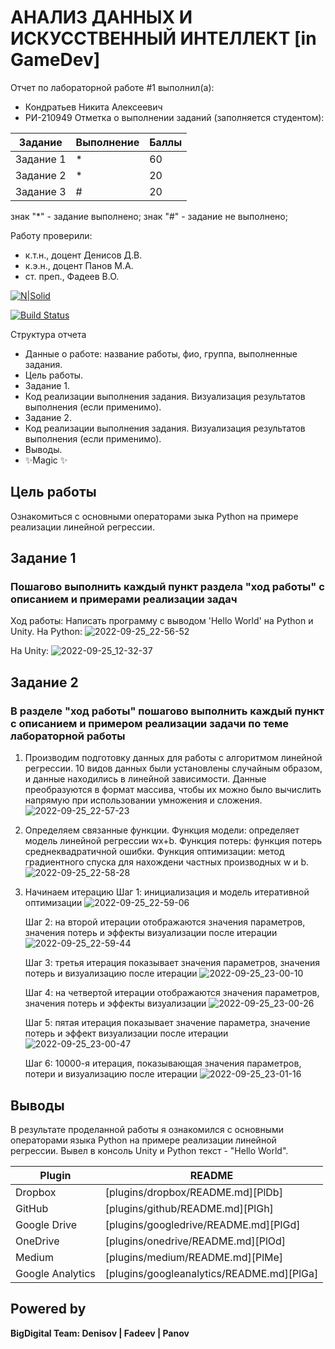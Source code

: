# АНАЛИЗ ДАННЫХ И ИСКУССТВЕННЫЙ ИНТЕЛЛЕКТ [in GameDev]
Отчет по лабораторной работе #1 выполнил(а):
- Кондратьев Никита Алексеевич
- РИ-210949
Отметка о выполнении заданий (заполняется студентом):

| Задание | Выполнение | Баллы |
| ------ | ------ | ------ |
| Задание 1 | * | 60 |
| Задание 2 | * | 20 |
| Задание 3 | # | 20 |

знак "*" - задание выполнено; знак "#" - задание не выполнено;

Работу проверили:
- к.т.н., доцент Денисов Д.В.
- к.э.н., доцент Панов М.А.
- ст. преп., Фадеев В.О.

[![N|Solid](https://cldup.com/dTxpPi9lDf.thumb.png)](https://nodesource.com/products/nsolid)

[![Build Status](https://travis-ci.org/joemccann/dillinger.svg?branch=master)](https://travis-ci.org/joemccann/dillinger)

Структура отчета

- Данные о работе: название работы, фио, группа, выполненные задания.
- Цель работы.
- Задание 1.
- Код реализации выполнения задания. Визуализация результатов выполнения (если применимо).
- Задание 2.
- Код реализации выполнения задания. Визуализация результатов выполнения (если применимо).
- Выводы.
- ✨Magic ✨

## Цель работы
Ознакомиться с основными операторами зыка Python на примере реализации линейной регрессии.

## Задание 1
### Пошагово выполнить каждый пункт раздела "ход работы" с описанием и примерами реализации задач
Ход работы: Написать программу с выводом 'Hello World' на Python и Unity.
На Python:
![2022-09-25_22-56-52](https://user-images.githubusercontent.com/113256538/192158618-7816e990-b159-4bf9-9cf0-bd7c495e457c.png)

На Unity:
![2022-09-25_12-32-37](https://user-images.githubusercontent.com/113256538/192158647-1311543b-20db-4a66-9f88-808e4c78d4b4.png)



## Задание 2
### В разделе "ход работы" пошагово выполнить каждый пункт с описанием и примером реализации задачи по теме лабораторной работы
1. Производим подготовку данных для работы с алгоритмом линейной регрессии. 10 видов данных были установлены случайным образом, и данные находились в линейной зависимости. Данные преобразуются в формат массива, чтобы их можно было вычислить напрямую при использовании умножения и сложения.
   ![2022-09-25_22-57-23](https://user-images.githubusercontent.com/113256538/192158752-12227bc2-4c7d-4c5d-99b6-d9c3dab10df4.png)
   
2. Определяем связанные функции. Функция модели: определяет модель линейной регрессии wx+b. Функция потерь: функция потерь среднеквадратичной ошибки. Функция оптимизации: метод градиентного спуска для нахождени частных производных w и b.
   ![2022-09-25_22-58-28](https://user-images.githubusercontent.com/113256538/192158832-922d3375-0820-454d-927e-79aed48bfb02.png)
   
3. Начинаем итерацию
   Шаг 1: инициализация и модель итеративной оптимизации
   ![2022-09-25_22-59-06](https://user-images.githubusercontent.com/113256538/192158890-61e7c446-6a47-49cd-b311-232875a9b16e.png)
   
   Шаг 2: на второй итерации отображаются значения параметров, значения потерь и эффекты визуализации после итерации
   ![2022-09-25_22-59-44](https://user-images.githubusercontent.com/113256538/192158973-1171d785-6f23-4822-8603-790c4a7a622e.png)
   
   Шаг 3: третья итерация показывает значения параметров, значения потерь и визуализацию после итерации
   ![2022-09-25_23-00-10](https://user-images.githubusercontent.com/113256538/192159013-aafd3a6f-362d-4aac-a8c2-6eeda0ce7fd0.png)
   
   Шаг 4: на четвертой итерации отображаются значения параметров, значения потерь и эффекты визуализации
   ![2022-09-25_23-00-26](https://user-images.githubusercontent.com/113256538/192159051-cb2b14de-8e01-436a-8e5c-6eb3a45700fc.png)
   
   Шаг 5: пятая итерация показывает значение параметра, значение потерь и эффект визуализации после итерации
   ![2022-09-25_23-00-47](https://user-images.githubusercontent.com/113256538/192159072-95497bbb-33d8-4abe-a4e9-b44eb01e11c9.png)
   
   Шаг 6: 10000-я итерация, показывающая значения параметров, потери и визуализацию после итерации
   ![2022-09-25_23-01-16](https://user-images.githubusercontent.com/113256538/192159098-70cd1061-d297-4961-87b2-b85323df2965.png)



## Выводы

В результате проделанной работы я ознакомился с основными операторами языка Python на примере реализации линейной регрессии. Вывел в консоль Unity и Python текст - "Hello World".

| Plugin | README |
| ------ | ------ |
| Dropbox | [plugins/dropbox/README.md][PlDb] |
| GitHub | [plugins/github/README.md][PlGh] |
| Google Drive | [plugins/googledrive/README.md][PlGd] |
| OneDrive | [plugins/onedrive/README.md][PlOd] |
| Medium | [plugins/medium/README.md][PlMe] |
| Google Analytics | [plugins/googleanalytics/README.md][PlGa] |

## Powered by

**BigDigital Team: Denisov | Fadeev | Panov**
